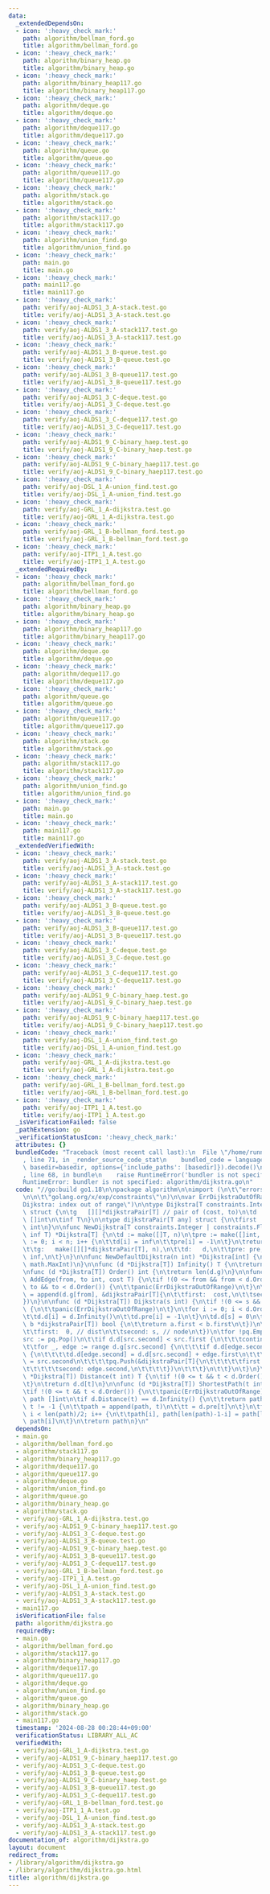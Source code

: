 ```yaml
---
data:
  _extendedDependsOn:
  - icon: ':heavy_check_mark:'
    path: algorithm/bellman_ford.go
    title: algorithm/bellman_ford.go
  - icon: ':heavy_check_mark:'
    path: algorithm/binary_heap.go
    title: algorithm/binary_heap.go
  - icon: ':heavy_check_mark:'
    path: algorithm/binary_heap117.go
    title: algorithm/binary_heap117.go
  - icon: ':heavy_check_mark:'
    path: algorithm/deque.go
    title: algorithm/deque.go
  - icon: ':heavy_check_mark:'
    path: algorithm/deque117.go
    title: algorithm/deque117.go
  - icon: ':heavy_check_mark:'
    path: algorithm/queue.go
    title: algorithm/queue.go
  - icon: ':heavy_check_mark:'
    path: algorithm/queue117.go
    title: algorithm/queue117.go
  - icon: ':heavy_check_mark:'
    path: algorithm/stack.go
    title: algorithm/stack.go
  - icon: ':heavy_check_mark:'
    path: algorithm/stack117.go
    title: algorithm/stack117.go
  - icon: ':heavy_check_mark:'
    path: algorithm/union_find.go
    title: algorithm/union_find.go
  - icon: ':heavy_check_mark:'
    path: main.go
    title: main.go
  - icon: ':heavy_check_mark:'
    path: main117.go
    title: main117.go
  - icon: ':heavy_check_mark:'
    path: verify/aoj-ALDS1_3_A-stack.test.go
    title: verify/aoj-ALDS1_3_A-stack.test.go
  - icon: ':heavy_check_mark:'
    path: verify/aoj-ALDS1_3_A-stack117.test.go
    title: verify/aoj-ALDS1_3_A-stack117.test.go
  - icon: ':heavy_check_mark:'
    path: verify/aoj-ALDS1_3_B-queue.test.go
    title: verify/aoj-ALDS1_3_B-queue.test.go
  - icon: ':heavy_check_mark:'
    path: verify/aoj-ALDS1_3_B-queue117.test.go
    title: verify/aoj-ALDS1_3_B-queue117.test.go
  - icon: ':heavy_check_mark:'
    path: verify/aoj-ALDS1_3_C-deque.test.go
    title: verify/aoj-ALDS1_3_C-deque.test.go
  - icon: ':heavy_check_mark:'
    path: verify/aoj-ALDS1_3_C-deque117.test.go
    title: verify/aoj-ALDS1_3_C-deque117.test.go
  - icon: ':heavy_check_mark:'
    path: verify/aoj-ALDS1_9_C-binary_haep.test.go
    title: verify/aoj-ALDS1_9_C-binary_haep.test.go
  - icon: ':heavy_check_mark:'
    path: verify/aoj-ALDS1_9_C-binary_haep117.test.go
    title: verify/aoj-ALDS1_9_C-binary_haep117.test.go
  - icon: ':heavy_check_mark:'
    path: verify/aoj-DSL_1_A-union_find.test.go
    title: verify/aoj-DSL_1_A-union_find.test.go
  - icon: ':heavy_check_mark:'
    path: verify/aoj-GRL_1_A-dijkstra.test.go
    title: verify/aoj-GRL_1_A-dijkstra.test.go
  - icon: ':heavy_check_mark:'
    path: verify/aoj-GRL_1_B-bellman_ford.test.go
    title: verify/aoj-GRL_1_B-bellman_ford.test.go
  - icon: ':heavy_check_mark:'
    path: verify/aoj-ITP1_1_A.test.go
    title: verify/aoj-ITP1_1_A.test.go
  _extendedRequiredBy:
  - icon: ':heavy_check_mark:'
    path: algorithm/bellman_ford.go
    title: algorithm/bellman_ford.go
  - icon: ':heavy_check_mark:'
    path: algorithm/binary_heap.go
    title: algorithm/binary_heap.go
  - icon: ':heavy_check_mark:'
    path: algorithm/binary_heap117.go
    title: algorithm/binary_heap117.go
  - icon: ':heavy_check_mark:'
    path: algorithm/deque.go
    title: algorithm/deque.go
  - icon: ':heavy_check_mark:'
    path: algorithm/deque117.go
    title: algorithm/deque117.go
  - icon: ':heavy_check_mark:'
    path: algorithm/queue.go
    title: algorithm/queue.go
  - icon: ':heavy_check_mark:'
    path: algorithm/queue117.go
    title: algorithm/queue117.go
  - icon: ':heavy_check_mark:'
    path: algorithm/stack.go
    title: algorithm/stack.go
  - icon: ':heavy_check_mark:'
    path: algorithm/stack117.go
    title: algorithm/stack117.go
  - icon: ':heavy_check_mark:'
    path: algorithm/union_find.go
    title: algorithm/union_find.go
  - icon: ':heavy_check_mark:'
    path: main.go
    title: main.go
  - icon: ':heavy_check_mark:'
    path: main117.go
    title: main117.go
  _extendedVerifiedWith:
  - icon: ':heavy_check_mark:'
    path: verify/aoj-ALDS1_3_A-stack.test.go
    title: verify/aoj-ALDS1_3_A-stack.test.go
  - icon: ':heavy_check_mark:'
    path: verify/aoj-ALDS1_3_A-stack117.test.go
    title: verify/aoj-ALDS1_3_A-stack117.test.go
  - icon: ':heavy_check_mark:'
    path: verify/aoj-ALDS1_3_B-queue.test.go
    title: verify/aoj-ALDS1_3_B-queue.test.go
  - icon: ':heavy_check_mark:'
    path: verify/aoj-ALDS1_3_B-queue117.test.go
    title: verify/aoj-ALDS1_3_B-queue117.test.go
  - icon: ':heavy_check_mark:'
    path: verify/aoj-ALDS1_3_C-deque.test.go
    title: verify/aoj-ALDS1_3_C-deque.test.go
  - icon: ':heavy_check_mark:'
    path: verify/aoj-ALDS1_3_C-deque117.test.go
    title: verify/aoj-ALDS1_3_C-deque117.test.go
  - icon: ':heavy_check_mark:'
    path: verify/aoj-ALDS1_9_C-binary_haep.test.go
    title: verify/aoj-ALDS1_9_C-binary_haep.test.go
  - icon: ':heavy_check_mark:'
    path: verify/aoj-ALDS1_9_C-binary_haep117.test.go
    title: verify/aoj-ALDS1_9_C-binary_haep117.test.go
  - icon: ':heavy_check_mark:'
    path: verify/aoj-DSL_1_A-union_find.test.go
    title: verify/aoj-DSL_1_A-union_find.test.go
  - icon: ':heavy_check_mark:'
    path: verify/aoj-GRL_1_A-dijkstra.test.go
    title: verify/aoj-GRL_1_A-dijkstra.test.go
  - icon: ':heavy_check_mark:'
    path: verify/aoj-GRL_1_B-bellman_ford.test.go
    title: verify/aoj-GRL_1_B-bellman_ford.test.go
  - icon: ':heavy_check_mark:'
    path: verify/aoj-ITP1_1_A.test.go
    title: verify/aoj-ITP1_1_A.test.go
  _isVerificationFailed: false
  _pathExtension: go
  _verificationStatusIcon: ':heavy_check_mark:'
  attributes: {}
  bundledCode: "Traceback (most recent call last):\n  File \"/home/runner/.local/lib/python3.10/site-packages/onlinejudge_verify/documentation/build.py\"\
    , line 71, in _render_source_code_stat\n    bundled_code = language.bundle(stat.path,\
    \ basedir=basedir, options={'include_paths': [basedir]}).decode()\n  File \"/home/runner/.local/lib/python3.10/site-packages/onlinejudge_verify/languages/user_defined.py\"\
    , line 68, in bundle\n    raise RuntimeError('bundler is not specified: {}'.format(str(path)))\n\
    RuntimeError: bundler is not specified: algorithm/dijkstra.go\n"
  code: "//go:build go1.18\n\npackage algorithm\n\nimport (\n\t\"errors\"\n\t\"math\"\
    \n\n\t\"golang.org/x/exp/constraints\"\n)\n\nvar ErrDijkstraOutOfRange = errors.New(\"\
    Dijkstra: index out of range\")\n\ntype Dijkstra[T constraints.Integer | constraints.Float]\
    \ struct {\n\tg   [][]*dijkstraPair[T] // pair of (cost, to)\n\td   []T\n\tpre\
    \ []int\n\tinf T\n}\n\ntype dijkstraPair[T any] struct {\n\tfirst  T\n\tsecond\
    \ int\n}\n\nfunc NewDijkstra[T constraints.Integer | constraints.Float](n int,\
    \ inf T) *Dijkstra[T] {\n\td := make([]T, n)\n\tpre := make([]int, n)\n\tfor i\
    \ := 0; i < n; i++ {\n\t\td[i] = inf\n\t\tpre[i] = -1\n\t}\n\treturn &Dijkstra[T]{\n\
    \t\tg:   make([][]*dijkstraPair[T], n),\n\t\td:   d,\n\t\tpre: pre,\n\t\tinf:\
    \ inf,\n\t}\n}\n\nfunc NewDefaultDijkstra(n int) *Dijkstra[int] {\n\treturn NewDijkstra(n,\
    \ math.MaxInt)\n}\n\nfunc (d *Dijkstra[T]) Infinity() T {\n\treturn d.inf\n}\n\
    \nfunc (d *Dijkstra[T]) Order() int {\n\treturn len(d.g)\n}\n\nfunc (d *Dijkstra[T])\
    \ AddEdge(from, to int, cost T) {\n\tif !(0 <= from && from < d.Order() && 0 <=\
    \ to && to < d.Order()) {\n\t\tpanic(ErrDijkstraOutOfRange)\n\t}\n\td.g[from]\
    \ = append(d.g[from], &dijkstraPair[T]{\n\t\tfirst:  cost,\n\t\tsecond: to,\n\t\
    })\n}\n\nfunc (d *Dijkstra[T]) Dijkstra(s int) {\n\tif !(0 <= s && s < d.Order())\
    \ {\n\t\tpanic(ErrDijkstraOutOfRange)\n\t}\n\tfor i := 0; i < d.Order(); i++ {\n\
    \t\td.d[i] = d.Infinity()\n\t\td.pre[i] = -1\n\t}\n\td.d[s] = 0\n\tpq := NewBinaryHeap(func(a,\
    \ b *dijkstraPair[T]) bool {\n\t\treturn a.first < b.first\n\t})\n\tpq.Push(&dijkstraPair[T]{\n\
    \t\tfirst:  0, // dist\n\t\tsecond: s, // node\n\t})\n\tfor !pq.Empty() {\n\t\t\
    src := pq.Pop()\n\t\tif d.d[src.second] < src.first {\n\t\t\tcontinue\n\t\t}\n\
    \t\tfor _, edge := range d.g[src.second] {\n\t\t\tif d.d[edge.second] > d.d[src.second]+edge.first\
    \ {\n\t\t\t\td.d[edge.second] = d.d[src.second] + edge.first\n\t\t\t\td.pre[edge.second]\
    \ = src.second\n\t\t\t\tpq.Push(&dijkstraPair[T]{\n\t\t\t\t\tfirst:  d.d[edge.second],\n\
    \t\t\t\t\tsecond: edge.second,\n\t\t\t\t})\n\t\t\t}\n\t\t}\n\t}\n}\n\nfunc (d\
    \ *Dijkstra[T]) Distance(t int) T {\n\tif !(0 <= t && t < d.Order()) {\n\t\tpanic(ErrDijkstraOutOfRange)\n\
    \t}\n\treturn d.d[t]\n}\n\nfunc (d *Dijkstra[T]) ShortestPath(t int) []int {\n\
    \tif !(0 <= t && t < d.Order()) {\n\t\tpanic(ErrDijkstraOutOfRange)\n\t}\n\tvar\
    \ path []int\n\tif d.Distance(t) == d.Infinity() {\n\t\treturn path\n\t}\n\tfor\
    \ t != -1 {\n\t\tpath = append(path, t)\n\t\tt = d.pre[t]\n\t}\n\tfor i := 0;\
    \ i < len(path)/2; i++ {\n\t\tpath[i], path[len(path)-1-i] = path[len(path)-1-i],\
    \ path[i]\n\t}\n\treturn path\n}\n"
  dependsOn:
  - main.go
  - algorithm/bellman_ford.go
  - algorithm/stack117.go
  - algorithm/binary_heap117.go
  - algorithm/deque117.go
  - algorithm/queue117.go
  - algorithm/deque.go
  - algorithm/union_find.go
  - algorithm/queue.go
  - algorithm/binary_heap.go
  - algorithm/stack.go
  - verify/aoj-GRL_1_A-dijkstra.test.go
  - verify/aoj-ALDS1_9_C-binary_haep117.test.go
  - verify/aoj-ALDS1_3_C-deque.test.go
  - verify/aoj-ALDS1_3_B-queue.test.go
  - verify/aoj-ALDS1_9_C-binary_haep.test.go
  - verify/aoj-ALDS1_3_B-queue117.test.go
  - verify/aoj-ALDS1_3_C-deque117.test.go
  - verify/aoj-GRL_1_B-bellman_ford.test.go
  - verify/aoj-ITP1_1_A.test.go
  - verify/aoj-DSL_1_A-union_find.test.go
  - verify/aoj-ALDS1_3_A-stack.test.go
  - verify/aoj-ALDS1_3_A-stack117.test.go
  - main117.go
  isVerificationFile: false
  path: algorithm/dijkstra.go
  requiredBy:
  - main.go
  - algorithm/bellman_ford.go
  - algorithm/stack117.go
  - algorithm/binary_heap117.go
  - algorithm/deque117.go
  - algorithm/queue117.go
  - algorithm/deque.go
  - algorithm/union_find.go
  - algorithm/queue.go
  - algorithm/binary_heap.go
  - algorithm/stack.go
  - main117.go
  timestamp: '2024-08-28 00:28:44+09:00'
  verificationStatus: LIBRARY_ALL_AC
  verifiedWith:
  - verify/aoj-GRL_1_A-dijkstra.test.go
  - verify/aoj-ALDS1_9_C-binary_haep117.test.go
  - verify/aoj-ALDS1_3_C-deque.test.go
  - verify/aoj-ALDS1_3_B-queue.test.go
  - verify/aoj-ALDS1_9_C-binary_haep.test.go
  - verify/aoj-ALDS1_3_B-queue117.test.go
  - verify/aoj-ALDS1_3_C-deque117.test.go
  - verify/aoj-GRL_1_B-bellman_ford.test.go
  - verify/aoj-ITP1_1_A.test.go
  - verify/aoj-DSL_1_A-union_find.test.go
  - verify/aoj-ALDS1_3_A-stack.test.go
  - verify/aoj-ALDS1_3_A-stack117.test.go
documentation_of: algorithm/dijkstra.go
layout: document
redirect_from:
- /library/algorithm/dijkstra.go
- /library/algorithm/dijkstra.go.html
title: algorithm/dijkstra.go
---
```

